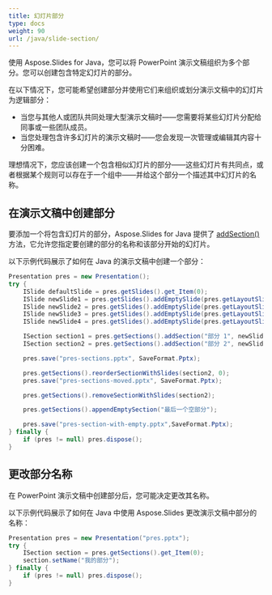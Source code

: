 ```yaml
---
title: 幻灯片部分
type: docs
weight: 90
url: /java/slide-section/
---
```


使用 Aspose.Slides for Java，您可以将 PowerPoint 演示文稿组织为多个部分。您可以创建包含特定幻灯片的部分。

在以下情况下，您可能希望创建部分并使用它们来组织或划分演示文稿中的幻灯片为逻辑部分：

- 当您与其他人或团队共同处理大型演示文稿时——您需要将某些幻灯片分配给同事或一些团队成员。
- 当您处理包含许多幻灯片的演示文稿时——您会发现一次管理或编辑其内容十分困难。

理想情况下，您应该创建一个包含相似幻灯片的部分——这些幻灯片有共同点，或者根据某个规则可以存在于一个组中——并给这个部分一个描述其中幻灯片的名称。

## 在演示文稿中创建部分

要添加一个将包含幻灯片的部分，Aspose.Slides for Java 提供了 [addSection()](https://reference.aspose.com/slides/java/com.aspose.slides/ISectionCollection#addSection-java.lang.String-com.aspose.slides.ISlide-) 方法，它允许您指定要创建的部分的名称和该部分开始的幻灯片。

以下示例代码展示了如何在 Java 的演示文稿中创建一个部分：

```java
Presentation pres = new Presentation();
try {
    ISlide defaultSlide = pres.getSlides().get_Item(0);
    ISlide newSlide1 = pres.getSlides().addEmptySlide(pres.getLayoutSlides().get_Item(0));
    ISlide newSlide2 = pres.getSlides().addEmptySlide(pres.getLayoutSlides().get_Item(0));
    ISlide newSlide3 = pres.getSlides().addEmptySlide(pres.getLayoutSlides().get_Item(0));
    ISlide newSlide4 = pres.getSlides().addEmptySlide(pres.getLayoutSlides().get_Item(0));

    ISection section1 = pres.getSections().addSection("部分 1", newSlide1);
    ISection section2 = pres.getSections().addSection("部分 2", newSlide3); // section1 会在 newSlide2 结束，section2 会在其后开始   

    pres.save("pres-sections.pptx", SaveFormat.Pptx);

    pres.getSections().reorderSectionWithSlides(section2, 0);
    pres.save("pres-sections-moved.pptx", SaveFormat.Pptx);

    pres.getSections().removeSectionWithSlides(section2);

    pres.getSections().appendEmptySection("最后一个空部分");

    pres.save("pres-section-with-empty.pptx",SaveFormat.Pptx);
} finally {
    if (pres != null) pres.dispose();
}
```

## 更改部分名称

在 PowerPoint 演示文稿中创建部分后，您可能决定更改其名称。

以下示例代码展示了如何在 Java 中使用 Aspose.Slides 更改演示文稿中部分的名称：

```java
Presentation pres = new Presentation("pres.pptx");
try {
    ISection section = pres.getSections().get_Item(0);
    section.setName("我的部分");
} finally {
    if (pres != null) pres.dispose();
}
```
